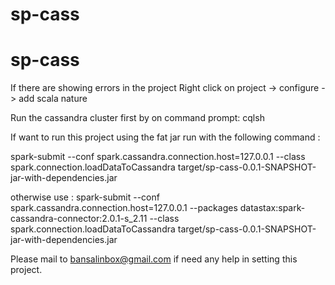# sp-cass
 # sp-cass
 
 If there are showing errors in the project 
 Right click on project -> configure -> add scala nature
 
 Run the cassandra cluster first by on command prompt: cqlsh
 
 If want to run this project using the fat jar run with the following command : 
 
 spark-submit --conf spark.cassandra.connection.host=127.0.0.1 --class spark.connection.loadDataToCassandra target/sp-cass-0.0.1-SNAPSHOT-jar-with-dependencies.jar
 
 otherwise use :
 spark-submit --conf spark.cassandra.connection.host=127.0.0.1 --packages datastax:spark-cassandra-connector:2.0.1-s_2.11 --class spark.connection.loadDataToCassandra target/sp-cass-0.0.1-SNAPSHOT-jar-with-dependencies.jar
 
 Please mail to bansalinbox@gmail.com if need any help in setting this project.
